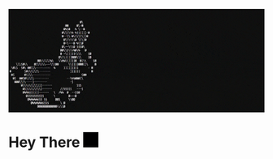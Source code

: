 <p align="center"><img align="center" src="https://raw.githubusercontent.com/aa-deet-eeya/aa-deet-eeya/master/src/ascii-rabit.gif">
</p>

<h1>Hey There <img src="https://raw.githubusercontent.com/aa-deet-eeya/aa-deet-eeya/master/src/blinking-cursor.gif" width="30"></h1>
